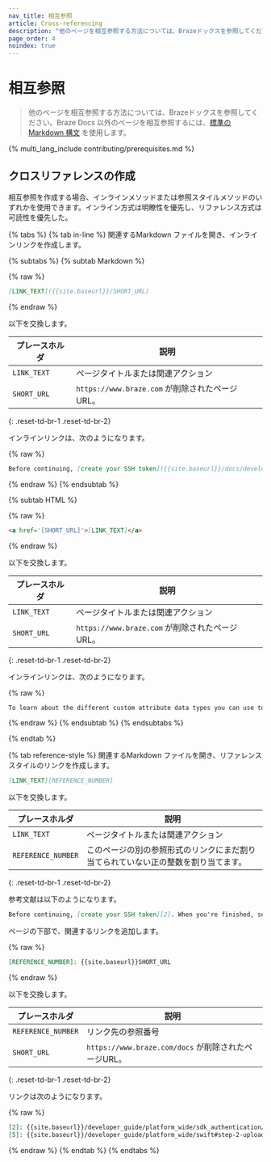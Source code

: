 ```yaml
---
nav_title: 相互参照
article: Cross-referencing
description: "他のページを相互参照する方法については、Brazeドックスを参照してください。"
page_order: 4
noindex: true
---
```


# 相互参照

> 他のページを相互参照する方法については、Brazeドックスを参照してください。Braze Docs 以外のページを相互参照するには、[標準のMarkdown 構文](https://www.markdownguide.org/basic-syntax/#links) を使用します。

{% multi_lang_include contributing/prerequisites.md %}

## クロスリファレンスの作成

相互参照を作成する場合、インラインメソッドまたは参照スタイルメソッドのいずれかを使用できます。インライン方式は明瞭性を優先し、リファレンス方式は可読性を優先した。

{% tabs %}
{% tab in-line %}
関連するMarkdown ファイルを開き、インラインリンクを作成します。

{% subtabs %}
{% subtab Markdown %}

{% raw %}
```markdown
[LINK_TEXT]({{site.baseurl}}/SHORT_URL)
```
{% endraw %}

以下を交換します。

| プレースホルダ| 説明                                        |
|-------------|----------------------------------------------------|
| `LINK_TEXT` | ページタイトルまたは関連アクション|
| `SHORT_URL` | `https://www.braze.com` が削除されたページURL。|
{: .reset-td-br-1 .reset-td-br-2}

インラインリンクは、次のようになります。

{% raw %}
```markdown
Before continuing, [create your SSH token]({{site.baseurl}}/docs/developer_guide/platform_wide/sdk_authentication).
```
{% endraw %}
{% endsubtab %}

{% subtab HTML %}

{% raw %}
```markdown
<a href='[SHORT_URL]'>[LINK_TEXT]</a>
```
{% endraw %}

以下を交換します。

| プレースホルダ| 説明                                        |
|-------------|----------------------------------------------------|
| `LINK_TEXT` | ページタイトルまたは関連アクション|
| `SHORT_URL` | `https://www.braze.com` が削除されたページURL。|
{: .reset-td-br-1 .reset-td-br-2}

インラインリンクは、次のようになります。

{% raw %}
```markdown
To learn about the different custom attribute data types you can use to segment users, view <a href="/docs/user_guide/data_and_analytics/custom_data/custom_attributes/#custom-attribute-data-types">Custom attribute data types</a>.
```
{% endraw %}
{% endsubtab %}
{% endsubtabs %}

{% endtab %}

{% tab reference-style %}
関連するMarkdown ファイルを開き、リファレンススタイルのリンクを作成します。

```markdown
[LINK_TEXT][REFERENCE_NUMBER]
```

以下を交換します。

| プレースホルダ| 説明|
|--------------------|--------------------------------------------------------------------------|
| `LINK_TEXT` | ページタイトルまたは関連アクション|
| `REFERENCE_NUMBER` | このページの別の参照形式のリンクにまだ割り当てられていない正の整数を割り当てます。|
{: .reset-td-br-1 .reset-td-br-2}

参考文献は以下のようになります。

```markdown
Before continuing, [create your SSH token][2]. When you're finished, see [Step 2: Uploading your token][5].
```

ページの下部で、関連するリンクを追加します。

{% raw %}
```markdown
[REFERENCE_NUMBER]: {{site.baseurl}}SHORT_URL
```
{% endraw %}

以下を交換します。

| プレースホルダ| 説明|
|--------------------|---------------------------------------------------------|
| `REFERENCE_NUMBER` | リンク先の参照番号|
| `SHORT_URL` | `https://www.braze.com/docs` が削除されたページURL。|
{: .reset-td-br-1 .reset-td-br-2}

リンクは次のようになります。

{% raw %}
```markdown
[2]: {{site.baseurl}}/developer_guide/platform_wide/sdk_authentication/
[5]: {{site.baseurl}}/developer_guide/platform_wide/swift#step-2-uploading-your-token
```
{% endraw %}
{% endtab %}
{% endtabs %}
